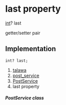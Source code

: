 
<div>

# last property

</div>


[int](https://api.flutter.dev/flutter/dart-core/int-class.html)?
last


getter/setter pair




## Implementation

``` language-dart
int? last;
```







1.  [talawa](../../index.md)
2.  [post_service](../../services_post_service/)
3.  [PostService](../../services_post_service/PostService-class.md)
4.  last property

##### PostService class








